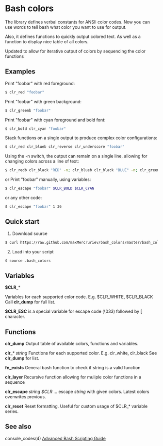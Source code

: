 Bash colors
===========

The library defines verbal constants for ANSII color codes.
Now you can use words to tell bash what color you want to use for output.

Also, it defines functions to quickly output colored text.
As well as a function to display nice table of all colors.

Updated to allow for iterative output of colors by sequencing the color functions


Examples
--------

Print "foobar" with red foreground:
```sh
$ clr_red "foobar"
```

Print "foobar" with green background:
```sh
$ clr_greenb "foobar"
```

Print "foobar" with cyan foreground and bold font:
```sh
$ clr_bold clr_cyan "foobar"
```

Stack functions on a single output to produce complex color configurations:
```sh
$ clr_red clr_blueb clr_reverse clr_underscore "foobar"
```

Using the -n switch, the output can remain on a single line, allowing for changing colors across a line of text:
```sh
$ clr_redb clr_black "RED" -n; clr_blueb clr_black "BLUE" -n; clr_greenb clr_black "GREEN";
```

or Print "foobar" manually, using variables:
```sh
$ clr_escape "foobar" $CLR_BOLD $CLR_CYAN
```

or any other code:
```sh
$ clr_escape "foobar" 1 36
```


Quick start
------------

1. Download source
```sh
$ curl https://raw.github.com/maxMercruriev/bash_colors/master/bash_colors.sh > .bash_colors
```

2. Load into your script
```sh
$ source .bash_colors
```


Variables
---------

**$CLR_***

Variables for each supported color code. E.g. $CLR_WHITE, $CLR_BLACK
Call **clr_dump** for full list.

**$CLR_ESC**
is a special variable for escape code (\033) followed by [ character.


Functions
---------

**clr_dump**
Output table of available colors, functions and variables.

**clr_*** _string_
Functions for each supported color. E.g. clr_white, clr_black
See **clr_dump** for list.

**fn_exists**
General bash function to check if string is a valid function

**clr_layer**
Recursive function allowing for muliple color functions in a sequence

**clr_escape** _string_ _$CLR_ ...
escape _string_ with given colors. Latest colors overwrites previous.

**clr_reset**
Reset formatting. Useful for custom usage of $CLR_* variable series.


See also
--------

console_codes(4)
[Advanced Bash Scripting Guide](http://tldp.org/LDP/abs/html/colorizing.html)
